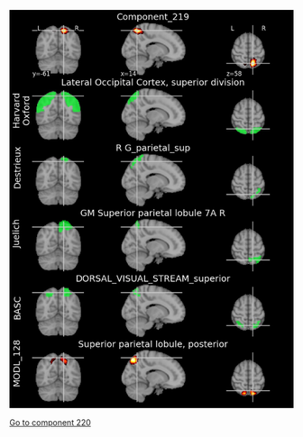 


![219](preliminary/219.jpg "Component 219")

[Go to component 220](https://parietal-inria.github.io/MODL_atlas/512/220 "Component 220")